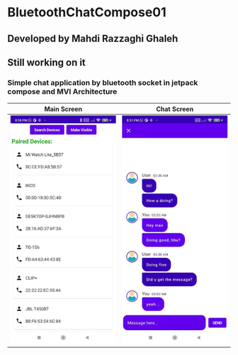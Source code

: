 # BluetoothChatCompose01
## Developed by Mahdi Razzaghi Ghaleh
## Still working on it
### Simple chat application by bluetooth socket in jetpack compose and MVI Architecture


| Main Screen | Chat Screen |  
| :---: | :---: | 
| ![](screenshots/1.jpg) | ![](screenshots/2.jpg)  | 
